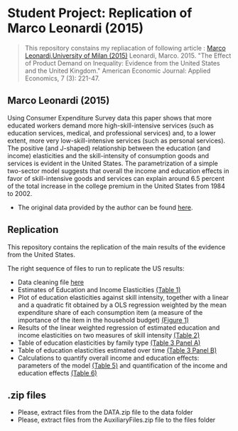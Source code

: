 # Student Project: Replication of Marco Leonardi (2015)

>This repository constains my repliacation of following article :
[Marco Leonardi,University of Milan (2015)](https://www.aeaweb.org/articles?id=10.1257/app.20130359)
Leonardi, Marco. 2015. "The Effect of Product Demand on Inequality: Evidence from the United States and the United Kingdom." American Economic Journal: Applied Economics, 7 (3): 221-47.

## Marco Leonardi (2015)
Using Consumer Expenditure Survey data this paper shows that more educated workers demand more high-skill-intensive services (such as education services, medical, and professional services) and, to a lower extent, more very low-skill-intensive services (such as personal services). The positive (and J-shaped) relationship between the education (and income) elasticities and the skill-intensity of consumption goods and services is evident in the United States. The parametrization of a simple two-sector model suggests that overall the income and education effects in favor of skill-intensive goods and services can explain around 6.5 percent of the total increase in the college premium in the United States from 1984 to 2002.

- The original data provided by the author can be found [here](https://www.openicpsr.org/openicpsr/project/113590/version/V1/view).

## Replication
 This repository contains the replication of the main results of the evidence from the United States.

The right sequence of files to run to replicate the US results:

 - Data cleaning file [here](link)
 - Estimates of Education and Income Elasticities [(Table 1)](link)
 - Plot of education elasticities against skill intensity, together with a linear and a quadratic fit obtained by a OLS regression weighted by the mean expenditure share of each consumption item (a measure of the importance of the item in the household budget) [(Figure 1)](link)
 - Results of the linear weighted regression of estimated education and income elasticities on two measures of skill intensity [(Table 2)](link)
 - Table of education elasticities by family type [(Table 3 Panel A)](link)
 - Table of education elasticities estimated over time [(Table 3 Panel B)](link)
 - Calculations to quantify overall income and education effects: parameters of the model [(Table 5)](link) and quantification of the income and education effects [(Table 6)](link)

## .zip files
 - Please, extract files from the DATA.zip file to the data folder
 - Please, extract files from the AuxiliaryFiles.zip file to the files folder
